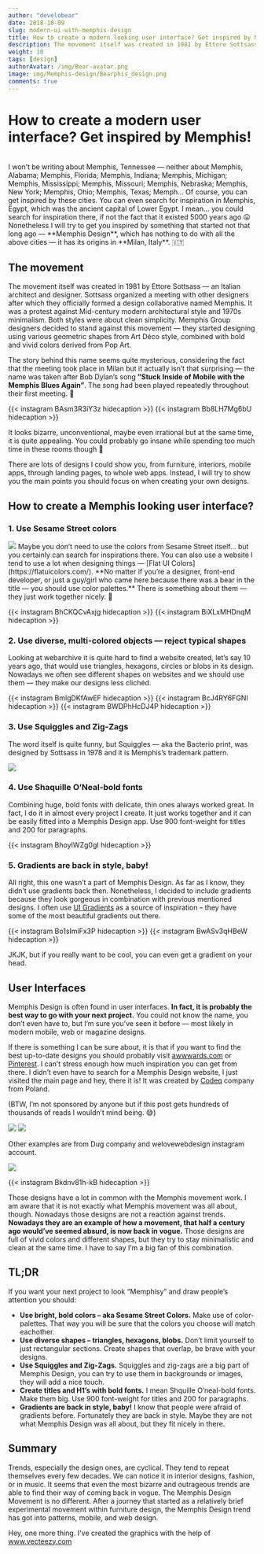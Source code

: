 ```yaml
---
author: "develobear"
date: 2018-10-09
slug: modern-ui-with-memphis-design
title: How to create a modern looking user interface? Get inspired by Memphis!
description: The movement itself was created in 1981 by Ettore Sottsass — an Italian architect and designer. Sottsass organized a meeting with other designers after which they officially formed a design collaborative named Memphis.
weight: 10
tags: [design]
authorAvatar: /img/Bear-avatar.png
image: img/Memphis-design/Bearphis_design.png
comments: true
---
```


# How to create a modern user interface? Get inspired by Memphis!

<br />
I won’t be writing about Memphis, Tennessee — neither about Memphis, Alabama; Memphis, Florida; Memphis, Indiana; Memphis, Michigan; Memphis, Mississippi; Memphis, Missouri; Memphis, Nebraska; Memphis, New York; Memphis, Ohio; Memphis, Texas; Memph…
Of course, you can get inspired by these cities. You can even search for inspiration in Memphis, Egypt, which was the ancient capital of Lower Egypt. I mean… you could search for inspiration there, if not the fact that it existed 5000 years ago 😛 Nonetheless I will try to get you inspired by something that started not that long ago — **Memphis Design**, which has nothing to do with all the above cities — it has its origins in **Milan, Italy**. 🇮🇹

## The movement

The movement itself was created in 1981 by Ettore Sottsass — an Italian architect and designer. Sottsass organized a meeting with other designers after which they officially formed a design collaborative named Memphis. It was a protest against Mid-century modern architectural style and 1970s minimalism. Both styles were about clean simplicity. Memphis Group designers decided to stand against this movement — they started designing using various geometric shapes from Art Déco style, combined with bold and vivid colors derived from Pop Art.

The story behind this name seems quite mysterious, considering the fact that the meeting took place in Milan but it actually isn’t that surprising — the name was taken after Bob Dylan’s song **”Stuck Inside of Mobile with the Memphis Blues Again”**. The song had been played repeatedly throughout their first meeting. 🎸

{{< instagram BAsm3R3iY3z hidecaption >}}
{{< instagram Bb8LH7Mg6bU hidecaption >}}

It looks bizarre, unconventional, maybe even irrational but at the same time, it is quite appealing. You could probably go insane while spending too much time in these rooms though 🤯

There are lots of designs I could show you, from furniture, interiors, mobile apps, through landing pages, to whole web apps. Instead, I will try to show you the main points you should focus on when creating your own designs.

## How to create a Memphis looking user interface?

### 1. Use Sesame Street colors

<img src="/img/Memphis-design/sesame_street.gif" />
Maybe you don’t need to use the colors from Sesame Street itself… but you certainly can search for inspirations there. You can also use a website I tend to use a lot when designing things — [Flat UI Colors](https://flatuicolors.com/). **No matter if you’re a designer, front-end developer, or just a guy/girl who came here because there was a bear in the title — you should use color palettes.** There is something about them — they just work together nicely. 🎨

{{< instagram BhCKQCvAxjg hidecaption >}}
{{< instagram BiXLxMHDnqM hidecaption >}}

### 2. Use diverse, multi-colored objects — reject typical shapes

Looking at webarchive it is quite hard to find a website created, let’s say 10 years ago, that would use triangles, hexagons, circles or blobs in its design. Nowadays we often see different shapes on websites and we should use them — they make our designs less clichéd.

{{< instagram BmlgDKfAwEF hidecaption >}}
{{< instagram BcJ4RY6FGNl hidecaption >}}
{{< instagram BWDPhHcDJ4P hidecaption >}}

### 3. Use Squiggles and Zig-Zags

The word itself is quite funny, but Squiggles — aka the Bacterio print, was designed by Sottsass in 1978 and it is Memphis’s trademark pattern.

<img src="/img/Memphis-design/squiggles.jpg" />

### 4. Use Shaquille O’Neal-bold fonts

Combining huge, bold fonts with delicate, thin ones always worked great. In fact, I do it in almost every project I create. It just works together and it can be easily fitted into a Memphis Design app. Use 900 font-weight for titles and 200 for paragraphs.

{{< instagram BhoyIWZg0gI hidecaption >}}

### 5. Gradients are back in style, baby!

All right, this one wasn’t a part of Memphis Design. As far as I know, they didn’t use gradients back then. Nonetheless, I decided to include gradients because they look gorgeous in combination with previous mentioned designs. I often use [UI Gradients](https://uigradients.com/#Bighead) as a source of inspiration – they have some of the most beautiful gradients out there.

{{< instagram Bo1sImiFx3P hidecaption >}}
{{< instagram BwASv3qHBeW hidecaption >}}

JKJK, but if you really want to be cool, you can even get a gradient on your head.

## User Interfaces

Memphis Design is often found in user interfaces. **In fact, it is probably the best way to go with your next project.**
You could not know the name, you don’t even have to, but I’m sure you’ve seen it before — most likely in modern mobile, web or magazine designs.

If there is something I can be sure about, it is that if you want to find the best up-to-date designs you should probably visit [awwwards.com](https://www.awwwards.com/) or [Pinterest](https://pl.pinterest.com/). I can’t stress enough how much inspiration you can get from there. I didn’t even have to search for a Memphis Design website, I just visited the main page and hey, there it is! It was created by [Codeq](https://codeq.pl/) company from Poland.

(BTW, I’m not sponsored by anyone but if this post gets hundreds of thousands of reads I wouldn’t mind being. 😅)

<img src="/img/Memphis-design/codeq_01.jpg" />
<img src="/img/Memphis-design/codeq_02.jpg" />

Other examples are from Dug company and welovewebdesign instagram account.

<img src="/img/Memphis-design/dug.png" />

{{< instagram Bkdnv81h-kB hidecaption >}}

Those designs have a lot in common with the Memphis movement work. I am aware that it is not exactly what Memphis movement was all about, though. Nowadays those designs are not a reaction against trends. **Nowadays they are an example of how a movement, that half a century ago would’ve seemed absurd, is now back in vogue.** Those designs are full of vivid colors and different shapes, but they try to stay minimalistic and clean at the same time. I have to say I’m a big fan of this combination.

## TL;DR

If you want your next project to look “Memphisy” and draw people’s attention you should:

- **Use bright, bold colors – aka Sesame Street Colors.**
  Make use of color-palettes. That way you will be sure that the colors you choose will match eachother.
- **Use diverse shapes – triangles, hexagons, blobs.**
  Don’t limit yourself to just rectangular sections. Create shapes that overlap, be brave with your designs.
- **Use Squiggles and Zig-Zags.**
  Squiggles and zig-zags are a big part of Memphis Design, you can try to use them in backgrounds or images, they will add a nice touch.
- **Create titles and H1’s with bold fonts.**
  I mean Shquille O’neal-bold fonts. Make them big. Use 900 font-weight for titles and 200 for paragraphs.
- **Gradients are back in style, baby!**
  I know that people were afraid of gradients before. Fortunately they are back in style. Maybe they are not what Memphis Design was all about, but they fit nicely in there.

## Summary

Trends, especially the design ones, are cyclical. They tend to repeat themselves every few decades. We can notice it in interior designs, fashion, or in music. It seems that even the most bizarre and outrageous trends are able to find their way of coming back in vogue. The Memphis Design Movement is no different. After a journey that started as a relatively brief experimental movement within furniture design, the Memphis Design trend has got into patterns, mobile, and web design.

Hey, one more thing. I've created the graphics with the help of <a rel="noreferrer" target="_blank" href="https://vecteezy.com"> www.vecteezy.com</a>

